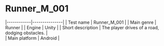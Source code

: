# Runner_M_001
|------------|---------------|
| Test name  |	Runner_M_001 |
| Main genre |	Runner       |
| Engine	   |  Unity        |
| Short description |	The player drives of a road, dodging obstacles. |	
| Main platform | Android    |
